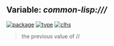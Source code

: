 ## Variable: ***common-lisp:///***
[![package](https://img.shields.io/badge/Package-COMMON--LISP-5f9ea0.svg?style=social&colorA=999999)](../) [![type](https://img.shields.io/badge/Type-Variable-5f9ea0.svg?style=social&colorA=999999)](../#variable) [![clhs](https://img.shields.io/badge/CLHS-///-5f9ea0.svg?style=social&colorA=999999)](http://www.lispworks.com/documentation/HyperSpec/Body/v_sl_sls.htm) 

> the previous value of //

